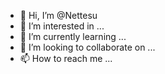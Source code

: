 - 👋 Hi, I’m @Nettesu
- 👀 I’m interested in ...
- 🌱 I’m currently learning ...
- 💞️ I’m looking to collaborate on ...
- 📫 How to reach me ...

<!---
Nettesu/Nettesu is a ✨ special ✨ repository because its `README.md` (this file) appears on your GitHub profile.
You can click the Preview link to take a look at your changes.
--->
